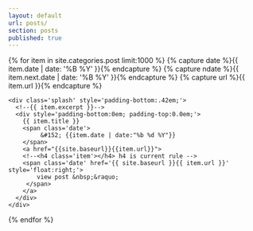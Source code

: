 ```yaml
---
layout: default
url: posts/
section: posts
published: true
---
```


<div class='listing col6 pad4h margin3' style='padding-bottom:6em;'>
  {% for item in site.categories.post limit:1000 %}
    {% capture date %}{{ item.date | date: '%B %Y' }}{% endcapture %}
    {% capture ndate %}{{ item.next.date | date: '%B %Y' }}{% endcapture %}
  	{% capture url %}{{ item.url }}{% endcapture %}
  
    <div class='splash' style='padding-bottom:.42em;'>
      <!--{{ item.excerpt }}-->
      <div style='padding-bottom:0em; padding-top:0.0em;'>
        {{ item.title }}
        <span class='date'>
             &#152; {{item.date | date:"%b %d %Y"}}
        </span>
        <a href="{{site.baseurl}}{{item.url}}">
        <!--<h4 class='item'></h4> h4 is current rule -->
        <span class='date' href='{{ site.baseurl }}{{ item.url }}' style='float:right;'>
          	view post &nbsp;&raquo;
         </span>
        </a>
      </div>
    </div>
  {% endfor %}
</div>
